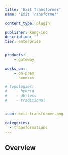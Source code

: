 ```yaml
---
title: 'Exit Transformer'
name: 'Exit Transformer'

content_type: plugin

publisher: kong-inc
description: ''
tier: enterprise


products:
    - gateway

works_on:
    - on-prem
    - konnect

# topologies:
#    - hybrid
#    - db-less
#    - traditional


icon: exit-transformer.png

categories:
  - transformations
---
```


## Overview
